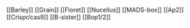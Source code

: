 [[Barley]]
[[Grain]]
[[Floret]]
[[Nucellus]]
[[MADS-box]]
[[Ap2]]
[[Crispr/cas9]]
[[B-sister]]
[[Bop1/2]]
